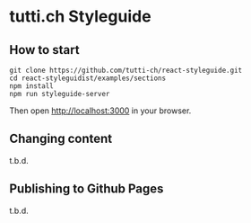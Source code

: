 # tutti.ch Styleguide

## How to start

```
git clone https://github.com/tutti-ch/react-styleguide.git
cd react-styleguidist/examples/sections
npm install
npm run styleguide-server
```

Then open [http://localhost:3000](http://localhost:3000) in your browser.

## Changing content

t.b.d.

## Publishing to Github Pages

t.b.d.
